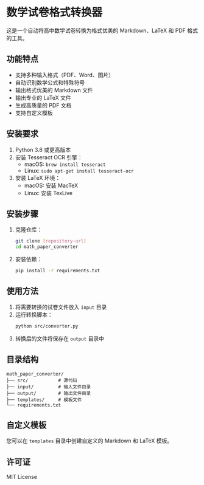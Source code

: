 # 数学试卷格式转换器

这是一个自动将高中数学试卷转换为格式优美的 Markdown、LaTeX 和 PDF 格式的工具。

## 功能特点

- 支持多种输入格式（PDF、Word、图片）
- 自动识别数学公式和特殊符号
- 输出格式优美的 Markdown 文件
- 输出专业的 LaTeX 文件
- 生成高质量的 PDF 文档
- 支持自定义模板

## 安装要求

1. Python 3.8 或更高版本
2. 安装 Tesseract OCR 引擎：
   - macOS: `brew install tesseract`
   - Linux: `sudo apt-get install tesseract-ocr`
3. 安装 LaTeX 环境：
   - macOS: 安装 MacTeX
   - Linux: 安装 TexLive

## 安装步骤

1. 克隆仓库：
   ```bash
   git clone [repository-url]
   cd math_paper_converter
   ```

2. 安装依赖：
   ```bash
   pip install -r requirements.txt
   ```

## 使用方法

1. 将需要转换的试卷文件放入 `input` 目录
2. 运行转换脚本：
   ```bash
   python src/converter.py
   ```
3. 转换后的文件将保存在 `output` 目录中

## 目录结构

```
math_paper_converter/
├── src/           # 源代码
├── input/         # 输入文件目录
├── output/        # 输出文件目录
├── templates/     # 模板文件
└── requirements.txt
```

## 自定义模板

您可以在 `templates` 目录中创建自定义的 Markdown 和 LaTeX 模板。

## 许可证

MIT License 